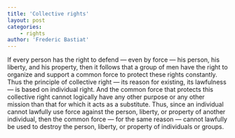 ```yaml
---
title: 'Collective rights'
layout: post
categories:
    - rights
author: 'Frederic Bastiat'
---
```


If every person has the right to defend — even by force — his person, his liberty, and his property, then it follows that a group of men have the right to organize and support a common force to protect these rights constantly. Thus the principle of collective right — its reason for existing, its lawfulness — is based on individual right. And the common force that protects this collective right cannot logically have any other purpose or any other mission than that for which it acts as a substitute. Thus, since an individual cannot lawfully use force against the person, liberty, or property of another individual, then the common force — for the same reason — cannot lawfully be used to destroy the person, liberty, or property of individuals or groups.